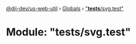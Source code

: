 [@dji-dev/us-web-util](../README.md) › [Globals](../globals.md) › ["__tests__/svg.test"](___tests___svg_test_.md)

# Module: "__tests__/svg.test"



